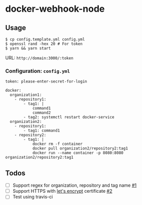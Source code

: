 # docker-webhook-node

## Usage
```
$ cp config.template.yml config.yml
$ openssl rand -hex 20 # For token
$ yarn && yarn start
```

URL: `http://domain:3000/:token`

### Configuration: `config.yml`
```
token: please-enter-secret-for-login

docker:
  organization1:
    - repository1:
        - tag1: |
            command1
            command2
        - tag2: systemctl restart docker-service
  organization2:
    - repository1:
        - tag1: command1
    - repository2:
        - tag1: |
            docker rm -f container
            docker pull organization2/repository2:tag1
            docker run --name container -p 8080:8080 organization2/repository2:tag1
```

## Todos
- [ ] Support regex for organization, repository and tag name [#1](https://github.com/micalgenus/docker-webhook-node/issues/1)
- [ ] Support HTTPS with [let's encrypt](https://letsencrypt.org/) certificate [#2](https://github.com/micalgenus/docker-webhook-node/issues/2)
- [ ] Test using travis-ci
